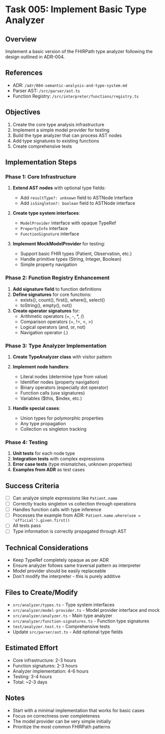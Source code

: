 # Task 005: Implement Basic Type Analyzer

## Overview
Implement a basic version of the FHIRPath type analyzer following the design outlined in ADR-004.

## References
- ADR: `/adr/004-semantic-analysis-and-type-system.md`
- Parser AST: `/src/parser/ast.ts`
- Function Registry: `/src/interpreter/functions/registry.ts`

## Objectives
1. Create the core type analysis infrastructure
2. Implement a simple model provider for testing
3. Build the type analyzer that can process AST nodes
4. Add type signatures to existing functions
5. Create comprehensive tests

## Implementation Steps

### Phase 1: Core Infrastructure
1. **Extend AST nodes** with optional type fields:
   - Add `resultType?: unknown` field to ASTNode interface
   - Add `isSingleton?: boolean` field to ASTNode interface

2. **Create type system interfaces**:
   - `ModelProvider` interface with opaque TypeRef
   - `PropertyInfo` interface
   - `FunctionSignature` interface

3. **Implement MockModelProvider** for testing:
   - Support basic FHIR types (Patient, Observation, etc.)
   - Handle primitive types (String, Integer, Boolean)
   - Simple property navigation

### Phase 2: Function Registry Enhancement
1. **Add signature field** to function definitions
2. **Define signatures** for core functions:
   - exists(), count(), first(), where(), select()
   - toString(), empty(), not()
3. **Create operator signatures** for:
   - Arithmetic operators (+, -, *, /)
   - Comparison operators (=, !=, <, >)
   - Logical operators (and, or, not)
   - Navigation operator (.)

### Phase 3: Type Analyzer Implementation
1. **Create TypeAnalyzer class** with visitor pattern
2. **Implement node handlers**:
   - Literal nodes (determine type from value)
   - Identifier nodes (property navigation)
   - Binary operators (especially dot operator)
   - Function calls (use signatures)
   - Variables ($this, $index, etc.)

3. **Handle special cases**:
   - Union types for polymorphic properties
   - Any type propagation
   - Collection vs singleton tracking

### Phase 4: Testing
1. **Unit tests** for each node type
2. **Integration tests** with complex expressions
3. **Error case tests** (type mismatches, unknown properties)
4. **Examples from ADR** as test cases

## Success Criteria
- [ ] Can analyze simple expressions like `Patient.name`
- [ ] Correctly tracks singleton vs collection through operations
- [ ] Handles function calls with type inference
- [ ] Processes the example from ADR: `Patient.name.where(use = 'official').given.first()`
- [ ] All tests pass
- [ ] Type information is correctly propagated through AST

## Technical Considerations
- Keep TypeRef completely opaque as per ADR
- Ensure analyzer follows same traversal pattern as interpreter
- Model provider should be easily replaceable
- Don't modify the interpreter - this is purely additive

## Files to Create/Modify
- `src/analyzer/types.ts` - Type system interfaces
- `src/analyzer/model-provider.ts` - Model provider interface and mock
- `src/analyzer/analyzer.ts` - Main type analyzer
- `src/analyzer/function-signatures.ts` - Function type signatures
- `test/analyzer.test.ts` - Comprehensive tests
- Update `src/parser/ast.ts` - Add optional type fields

## Estimated Effort
- Core infrastructure: 2-3 hours
- Function signatures: 2-3 hours
- Analyzer implementation: 4-6 hours
- Testing: 3-4 hours
- Total: ~2-3 days

## Notes
- Start with a minimal implementation that works for basic cases
- Focus on correctness over completeness
- The model provider can be very simple initially
- Prioritize the most common FHIRPath patterns